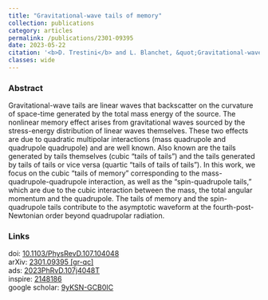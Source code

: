 ```yaml
---
title: "Gravitational-wave tails of memory"
collection: publications
category: articles
permalink: /publications/2301-09395
date: 2023-05-22
citation: '<b>D. Trestini</b> and L. Blanchet, &quot;Gravitational-wave tails of memory&quot;, <a href="https://doi.org/10.1103/PhysRevD.107.104048"><i>J. Cosmol. Astropart. Phys.</i> 08, 008 (2022)</a>, <a href="https://arxiv.org/abs/2301.09395">arXiv:2301.09395</a>'
classes: wide
---
```


###

### Abstract
Gravitational-wave tails are linear waves that backscatter on the curvature of space-time generated by the total mass energy of the source. The nonlinear memory effect arises from gravitational waves sourced by the stress-energy distribution of linear waves themselves. These two effects are due to quadratic multipolar interactions (mass quadrupole and quadrupole quadrupole) and are well known. Also known are the tails generated by tails themselves (cubic “tails of tails”) and the tails generated by tails of tails or vice versa (quartic “tails of tails of tails”). In this work, we focus on the cubic “tails of memory” corresponding to the mass-quadrupole-quadrupole interaction, as well as the “spin-quadrupole tails,” which are due to the cubic interaction between the mass, the total angular momentum and the quadrupole. The tails of memory and the spin-quadrupole tails contribute to the asymptotic waveform at the fourth-post-Newtonian order beyond quadrupolar radiation.

### Links

<i class="ai ai-doi ai-fw"></i> doi: <a href="https://doi.org/10.1103/PhysRevD.107.104048" target="_blank" rel="noopener"> 10.1103/PhysRevD.107.104048 </a><br/>
<i class="ai ai-arxiv ai-fw"></i> arXiv: <a href="https://arxiv.org/abs/2301.09395" target="_blank" rel="noopener"> 2301.09395 [gr-qc]</a><br/>
<i class="ai ai-ads ai-fw"></i> ads: <a href="https://ui.adsabs.harvard.edu/abs/2023PhRvD.107j4048T/abstract" target="_blank" rel="noopener"> 2023PhRvD.107j4048T </a><br/>
<i class="ai ai-inspire ai-fw"></i> inspire: <a href="https://inspirehep.net/literature/2148186" target="_blank" rel="noopener"> 2148186 </a>
<br/>
<i class="ai ai-google-scholar ai-fw"></i> google scholar: <a href="https://scholar.google.com/citations?view_op=view_citation&hl=en&user=mkvjTKcAAAAJ&citation_for_view=mkvjTKcAAAAJ:9yKSN-GCB0IC" target="_blank" rel="noopener"> 9yKSN-GCB0IC </a>


